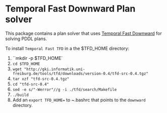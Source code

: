# Temporal Fast Downward Plan solver

This package contains a plan solver that uses [Temporal Fast Downward](http://gki.informatik.uni-freiburg.de/tools/tfd/) for solving PDDL plans.

To install `Temporal Fast TFD` in a the $TFD_HOME directory:

1. ``mkdir -p $TFD_HOME`
2. `cd $TFD_HOME`
3. `wget "http://gki.informatik.uni-freiburg.de/tools/tfd/downloads/version-0.4/tfd-src-0.4.tgz"`
4. `tar xzf "tfd-src-0.4.tgz"`
5. `cd "tfd-src-0.4"`
6. `sed -e s/"-Werror"//g -i ./tfd/search/Makefile`
7. `./build`
8. Add an `export TFD_HOME=` to ~.bashrc that points to the `downward` directory.
